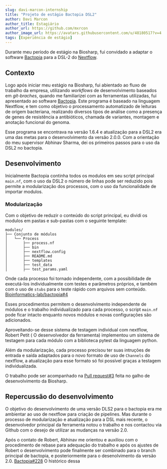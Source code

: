 ```yaml
---
slug: davi-marcon-internship
title: "Projeto de estágio Bactopia DSL2"
author: Davi Marcon
author_title: Estagiário
author_url: https://github.com/mxrcon
author_image_url: https://avatars.githubusercontent.com/u/48180517?v=4
tags: [Experiência de estágio]
---
```


Durante meu período de estágio na Biosharp, fui convidado a adaptar o software [Bactopia](https://bactopia.github.io) para a DSL-2 do [Nextflow](https://nextflow.io).

<!--truncate-->
## Contexto

Logo após iniciar meu estágio na Biosharp, fui abientado ao fluxo de trabalho da empresa, utilizando _workflows_ de desenvolvimento baseados em _git-braches_, quando me familiarizei com as ferramentas utilizadas, fui apresentado ao software [Bactopia](https://bactopia.github.io). 
Este programa é baseado na linguagem Nextflow, e tem como objetivo o processamento automatizado de leituras de origem bacteriana, realizando diversos tipos de análise como a presença de genes de resistência a antibióticos, chamada de variantes, montagem e anotação funcional do genoma. 

Esse programa se encontrava na versão 1.6.4 e atualização para a DSL2 era uma das metas para o desenvolvimento da versão 2.0.0. Com a orientação do meu supervisor Abhinav Sharma, dei os primeiros passos para o uso da DSL2 no bactopia.

## Desenvolvimento

Inicialmente Bactopia continha todos os modulos em seu script principal `main.nf`, com o uso da DSL2 o número de linhas pode ser reduzido pois permite a modularização dos processos, com o uso da funcionalidade de importar modulos. 

### Modularização

Com o objetivo de reduzir o conteúdo do script principal, eu dividi os modulos em pastas e sub-pastas com o seguinte template:

```
modules/
├── Conjunto de módulos
│   └── Process
│       ├── process.nf
│       ├── bin
│       ├── nextflow.config
│       ├── README.md
│       ├── templates
│       ├── test_data
│       ├── test_params.yaml
```
Onde cada processo foi tornado independente, com a possibilidade de executá-los individualmente com testes e parâmetros próprios, e também com o uso de `stubs` para o teste rápido com arquivos sem conteúdo. [Bioinformatics-lab/bactopia#4](https://github.com/bioinformatics-lab/bactopia/pull/4)

Esses procedimentos permitem o desenvolvimento independente de módulos e o trabalho individualizado para cada processo, o script `main.nf` pode ficar intacto enquanto novos módulos e novas configurações são adicionados.

Aproveitando-se desse sistema de testagem individual com nextflow, Robert Petit ( O desenvolvedor da ferramenta) implementou um sistema de testagem para cada módulo com a biblioteca pytest da linguagem python.

Além da modularização, cada processo precisou ter suas intruções de entrada e saída adaptados para o novo formato de uso de `Channels` do nextflow, a atualização para esse formato só foi possível graças a testagem individualizada. 

O trabalho pode ser acompanhado na [Pull request#3](https://github.com/bioinformatics-lab/bactopia/pull/3) feita no galho de desenvolvimento da Biosharp.

## Repercussão do desenvolvimento

O objetivo do desenvolvimento de uma versão DLS2 para o bactopia era me ambientar ao uso de nextflow para criação de pipelines. Mas durante o processo de modularização e atualização para a DSL mais recente, o desenvolvedor principal da ferramenta notou o trabalho e nos contactou via Github com o desejo de utilizar as mudanças na versão 2.0.

Após o contato de Robert, Abhinav me orientou e auxiliou com o procedimento de rebase para adequação do trabalho e após os ajustes de Robert o desenvolvimento pode finalmente ser combinado para o branch principal de bactopia, e posteriormente para o desenolvimento da versão 2.0. [Bactopia#228](https://github.com/bactopia/bactopia/pull/228)
O histórico dessa 